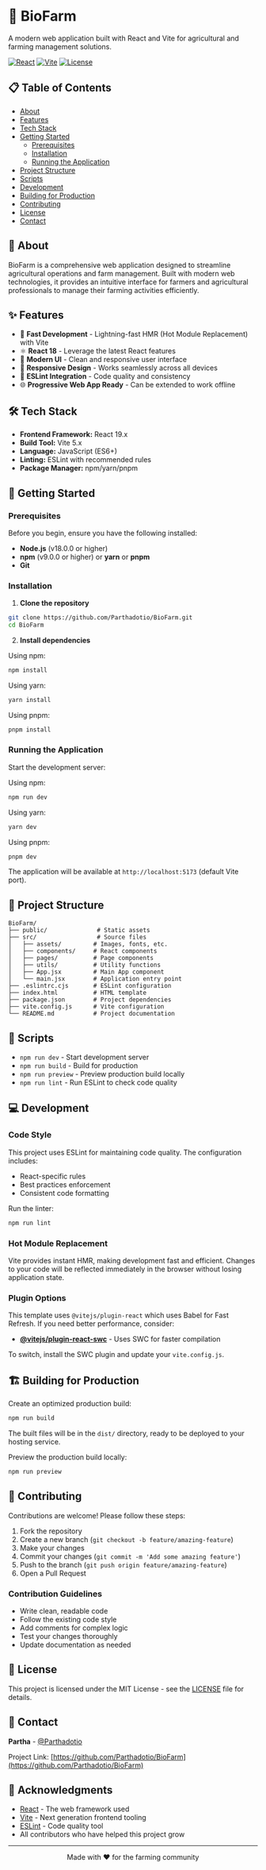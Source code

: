 # 🌱 BioFarm

A modern web application built with React and Vite for agricultural and farming management solutions.

[![React](https://img.shields.io/badge/React-19.x-blue.svg)](https://reactjs.org/)
[![Vite](https://img.shields.io/badge/Vite-5.x-646CFF.svg)](https://vitejs.dev/)
[![License](https://img.shields.io/badge/license-MIT-green.svg)](LICENSE)

## 📋 Table of Contents

- [About](#about)
- [Features](#features)
- [Tech Stack](#tech-stack)
- [Getting Started](#getting-started)
  - [Prerequisites](#prerequisites)
  - [Installation](#installation)
  - [Running the Application](#running-the-application)
- [Project Structure](#project-structure)
- [Scripts](#scripts)
- [Development](#development)
- [Building for Production](#building-for-production)
- [Contributing](#contributing)
- [License](#license)
- [Contact](#contact)

## 🌾 About

BioFarm is a comprehensive web application designed to streamline agricultural operations and farm management. Built with modern web technologies, it provides an intuitive interface for farmers and agricultural professionals to manage their farming activities efficiently.

## ✨ Features

- 🚀 **Fast Development** - Lightning-fast HMR (Hot Module Replacement) with Vite
- ⚛️ **React 18** - Leverage the latest React features
- 🎨 **Modern UI** - Clean and responsive user interface
- 📱 **Responsive Design** - Works seamlessly across all devices
- 🔧 **ESLint Integration** - Code quality and consistency
- 🌐 **Progressive Web App Ready** - Can be extended to work offline

## 🛠️ Tech Stack

- **Frontend Framework:** React 19.x
- **Build Tool:** Vite 5.x
- **Language:** JavaScript (ES6+)
- **Linting:** ESLint with recommended rules
- **Package Manager:** npm/yarn/pnpm

## 🚀 Getting Started

### Prerequisites

Before you begin, ensure you have the following installed:

- **Node.js** (v18.0.0 or higher)
- **npm** (v9.0.0 or higher) or **yarn** or **pnpm**
- **Git**

### Installation

1. **Clone the repository**

```bash
git clone https://github.com/Parthadotio/BioFarm.git
cd BioFarm
```

2. **Install dependencies**

Using npm:
```bash
npm install
```

Using yarn:
```bash
yarn install
```

Using pnpm:
```bash
pnpm install
```

### Running the Application

Start the development server:

Using npm:
```bash
npm run dev
```

Using yarn:
```bash
yarn dev
```

Using pnpm:
```bash
pnpm dev
```

The application will be available at `http://localhost:5173` (default Vite port).

## 📁 Project Structure

```
BioFarm/
├── public/              # Static assets
├── src/                 # Source files
│   ├── assets/         # Images, fonts, etc.
│   ├── components/     # React components
│   ├── pages/          # Page components
│   ├── utils/          # Utility functions
│   ├── App.jsx         # Main App component
│   └── main.jsx        # Application entry point
├── .eslintrc.cjs       # ESLint configuration
├── index.html          # HTML template
├── package.json        # Project dependencies
├── vite.config.js      # Vite configuration
└── README.md           # Project documentation
```

## 📜 Scripts

- `npm run dev` - Start development server
- `npm run build` - Build for production
- `npm run preview` - Preview production build locally
- `npm run lint` - Run ESLint to check code quality

## 💻 Development

### Code Style

This project uses ESLint for maintaining code quality. The configuration includes:

- React-specific rules
- Best practices enforcement
- Consistent code formatting

Run the linter:
```bash
npm run lint
```

### Hot Module Replacement

Vite provides instant HMR, making development fast and efficient. Changes to your code will be reflected immediately in the browser without losing application state.

### Plugin Options

This template uses `@vitejs/plugin-react` which uses Babel for Fast Refresh. If you need better performance, consider:

- **[@vitejs/plugin-react-swc](https://github.com/vitejs/vite-plugin-react-swc)** - Uses SWC for faster compilation

To switch, install the SWC plugin and update your `vite.config.js`.

## 🏗️ Building for Production

Create an optimized production build:

```bash
npm run build
```

The built files will be in the `dist/` directory, ready to be deployed to your hosting service.

Preview the production build locally:

```bash
npm run preview
```

## 🤝 Contributing

Contributions are welcome! Please follow these steps:

1. Fork the repository
2. Create a new branch (`git checkout -b feature/amazing-feature`)
3. Make your changes
4. Commit your changes (`git commit -m 'Add some amazing feature'`)
5. Push to the branch (`git push origin feature/amazing-feature`)
6. Open a Pull Request

### Contribution Guidelines

- Write clean, readable code
- Follow the existing code style
- Add comments for complex logic
- Test your changes thoroughly
- Update documentation as needed

## 📝 License

This project is licensed under the MIT License - see the [LICENSE](LICENSE) file for details.

## 📧 Contact

**Partha** - [@Parthadotio](https://github.com/Parthadotio)

Project Link: [https://github.com/Parthadotio/BioFarm](https://github.com/Parthadotio/BioFarm)

## 🙏 Acknowledgments

- [React](https://reactjs.org/) - The web framework used
- [Vite](https://vitejs.dev/) - Next generation frontend tooling
- [ESLint](https://eslint.org/) - Code quality tool
- All contributors who have helped this project grow

---

<div align="center">
Made with ❤️ for the farming community
</div>
